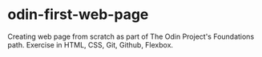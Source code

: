 # odin-first-web-page
Creating web page from scratch as part of The Odin Project's Foundations path. Exercise in HTML, CSS, Git, Github, Flexbox. 
